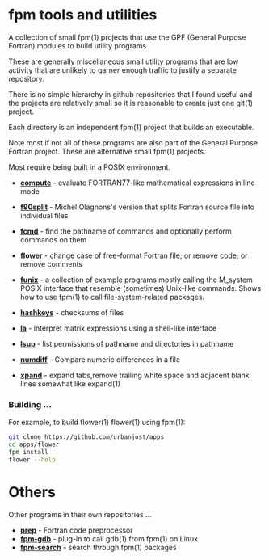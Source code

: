 # fpm tools and utilities

A collection of small fpm(1) projects that use the GPF (General Purpose
Fortran) modules to build utility programs.

These are generally miscellaneous small utility programs that are low activity
that are unlikely to garner enough traffic to justify a separate repository.

There is no simple hierarchy in github repositories that I found useful and the
projects are relatively small so it is reasonable to create just one git(1) 
project.

Each directory is an independent fpm(1) project that builds an executable.

Note most if not all of these programs are also part of the General
Purpose Fortran project. These are alternative small fpm(1) projects.

Most require being built in a POSIX environment.
+ [**compute**](https://github.com/urbanjost/apps/blob/main/compute/README.md) - 
  evaluate FORTRAN77-like mathematical expressions in line mode

+ [**f90split**](https://github.com/urbanjost/apps/blob/main/f90split/README.md) - 
  Michel Olagnons's version that splits Fortran source file into individual files

+ [**fcmd**](https://github.com/urbanjost/apps/blob/main/fcmd/README.md) - 
  find the pathname of commands and optionally perform commands on them

+ [**flower**](https://github.com/urbanjost/apps/blob/main/flower/README.md) - 
  change case of free-format Fortran file; or remove code; or remove comments

+ [**funix**](https://github.com/urbanjost/apps/blob/main/funix/README.md) - 
  a collection of example programs mostly calling the M_system POSIX interface
  that resemble (sometimes) Unix-like commands. Shows how to use fpm(1) to
  call file-system-related packages.

+ [**hashkeys**](https://github.com/urbanjost/apps/blob/main/la/README.md) - 
  checksums of files

+ [**la**](https://github.com/urbanjost/apps/blob/main/la/README.md) - 
  interpret matrix expressions using a shell-like interface

+ [**lsup**](https://github.com/urbanjost/apps/blob/main/lsup/README.md) - 
  list permissions of pathname and directories in pathname

+ [**numdiff**](https://github.com/urbanjost/apps/blob/main/numdiff/README.md) -
  Compare numeric differences in a file

+ [**xpand**](https://github.com/urbanjost/apps/blob/main/xpand/README.md) -
  expand tabs,remove trailing white space and adjacent blank lines somewhat like expand(1)

### Building ...

For example, to build flower(1)
flower(1) using fpm(1):
```bash
git clone https://github.com/urbanjost/apps
cd apps/flower
fpm install
flower --help
```
# Others

Other programs in their own repositories ...

+ [**prep**](https://github.com/urbanjost/prep) - Fortran code preprocessor
+ [**fpm-gdb**](https://github.com/urbanjost/fpm-gdb) - plug-in to call gdb(1) from fpm(1) on Linux
+ [**fpm-search**](https://github.com/urbanjost/fpm-search) - search through fpm(1) packages
